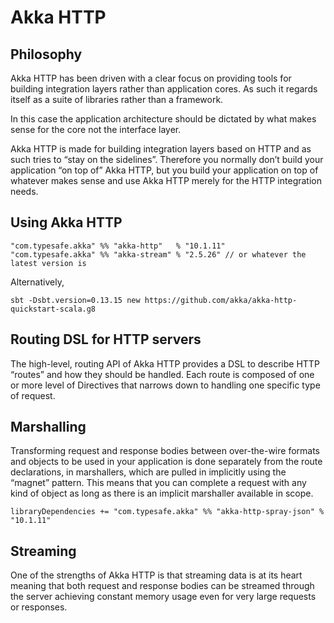 # Akka HTTP

## Philosophy 
Akka HTTP has been driven with a clear focus on providing tools for building integration layers 
rather than application cores. 
As such it regards itself as a suite of libraries rather than a framework.

In this case the application architecture should be dictated by what makes sense for the core 
not the interface layer.

Akka HTTP is made for building integration layers based on HTTP and as such tries to 
“stay on the sidelines”. Therefore you normally don’t build your application “on top of” Akka HTTP, 
but you build your application on top of whatever makes sense and use Akka HTTP merely for the HTTP 
integration needs.

## Using Akka HTTP 
```
"com.typesafe.akka" %% "akka-http"   % "10.1.11" 
"com.typesafe.akka" %% "akka-stream" % "2.5.26" // or whatever the latest version is
```
Alternatively, 
```
sbt -Dsbt.version=0.13.15 new https://github.com/akka/akka-http-quickstart-scala.g8
```

## Routing DSL for HTTP servers 
The high-level, routing API of Akka HTTP provides a DSL to describe HTTP “routes” and how they should
be handled. Each route is composed of one or more level of Directives that narrows down to handling 
one specific type of request.

## Marshalling 
Transforming request and response bodies between over-the-wire formats and objects to be used in 
your application is done separately from the route declarations, in marshallers, which are pulled 
in implicitly using the “magnet” pattern. 
This means that you can complete a request with any kind of object as long as there is an implicit 
marshaller available in scope.
```
libraryDependencies += "com.typesafe.akka" %% "akka-http-spray-json" % "10.1.11"
```

## Streaming
One of the strengths of Akka HTTP is that streaming data is at its heart meaning that both request and response bodies can be streamed through the server achieving constant memory usage even for very large requests or responses.
